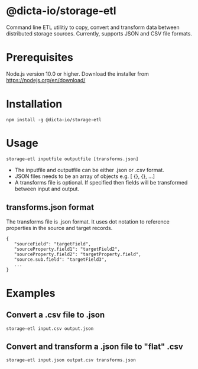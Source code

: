 # @dicta-io/storage-etl

Command line ETL utilitiy to copy, convert and transform data between distributed storage sources.
Currently, supports JSON and CSV file formats.

# Prerequisites

Node.js version 10.0 or higher.  Download the installer from https://nodejs.org/en/download/

# Installation

    npm install -g @dicta-io/storage-etl

# Usage

    storage-etl inputfile outputfile [transforms.json]

- The inputfile and outputfile can be either .json or .csv format.
- JSON files needs to be an array of objects e.g. [ {}, {}, ...]
- A transforms file is optional. If specified then fields will be transformed between input and output.

## transforms.json format

The transforms file is .json format. It uses dot notation to reference properties in the source and target records.

    { 
       "sourceField": "targetField", 
       "sourceProperty.field1": "targetField2", 
       "sourceProperty.field2": "targetProperty.field", 
       "source.sub.field": "targetField3", 
       ... 
    }

# Examples

## Convert a .csv file to .json

    storage-etl input.csv output.json

## Convert and transform a .json file to "flat" .csv 

    storage-etl input.json output.csv transforms.json
